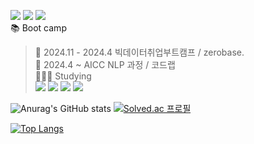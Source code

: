<a href="https://gentleken.tistory.com/" target="_blank"><img src="https://img.shields.io/badge/Tistory-8904B1?style= for-the-badge&logo=tistory&logoColor=FFFFFFF"/></a> <img src="https://img.shields.io/badge/djman8787@gmail.com-FFFFFF?style= for-the-badge&logo=gmail&logoColor=EA4335"/> <img src="https://img.shields.io/badge/Portfolio-8181F7?style= for-the-badge&logo=notion&logoColor=FFFFFF"/>     
📚 Boot camp
> 🌱 2024.11 - 2024.4 빅데이터취업부트캠프 / zerobase.      
> 🌱 2024.4 ~ AICC NLP 과정 / 코드랩      
👨🏻‍💻 Studying     
> <img src="https://img.shields.io/badge/Python-3776AB?style= for-the-badge&logo=python&logoColor=FFFFFF"/> <img src="https://img.shields.io/badge/C++-00599C?style= for-the-badge&logo=cplusplus&logoColor=FFFFFF"/> <img src="https://img.shields.io/badge/Kotlin-7F52FF?style= for-the-badge&logo=kotlin&logoColor=FFFFFF"/> <img src="https://img.shields.io/badge/Swift-F05138?style= for-the-badge&logo=swift&logoColor=FFFFFF"/>


<!--
**Worldofgentleken/Worldofgentleken** is a ✨ _special_ ✨ repository because its `README.md` (this file) appears on your GitHub profile.

Here are some ideas to get you started:

- 🔭 I’m currently working on ...
- 🌱 I’m currently learning ...
- 👯 I’m looking to collaborate on ...
- 🤔 I’m looking for help with ...
- 💬 Ask me about ...
- 📫 How to reach me: ...
- 😄 Pronouns: ...
- ⚡ Fun fact: ...
-->
![Anurag's GitHub stats](https://github-readme-stats.vercel.app/api?username=Worldofgentleken&show_icons=true&theme=ambient_gradient) [![Solved.ac
프로필](http://mazassumnida.wtf/api/v2/generate_badge?boj=djman8787)](https://solved.ac/djman8787)

[![Top Langs](https://github-readme-stats.vercel.app/api/top-langs/?username=Worldofgentleken&layout=donut)](https://github.com/Worldofgentleken/github-readme-stats)
